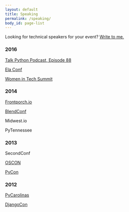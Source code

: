 ```yaml
---
layout: default
title: Speaking
permalink: /speaking/
body_id: page-list
---
```


<p class="subtitle">Looking for technical speakers for your event? <a href="mailto:hello@juliaelman.com?subject=Hello, Julia! Let's talk speaking.">Write to me.</a></p>

<h3>2016</h3>
<article>
	<p>
		<a href="https://talkpython.fm/episodes/show/88/lightweight-django">
			Talk Python Podcast, Episode 88
		</a>
	</p>
</article>
<article>
	<p>
		<a href="http://elaconf.com/">
			Ela Conf
		</a>
	</p>
</article>
<article>
	<p>
		<a href="http://womenintechsummit.net/">
			Women in Tech Summit
		</a>
	</p>
</article>
<h3>2014</h3>
<article>
	<p>
		<a href="http://frontporch.io/">
			Frontporch.io
		</a>
	</p>
</article>
<article>
	<p>
		<a href="http://2014.blendconf.com/">
			BlendConf
		</a>
	</p>
</article>
<article>
	<p>Midwest.io</p>
</article>
<article>
	<p>PyTennessee</p>
</article>
<h3>2013</h3>
<article>
	<p>SecondConf</p>
</article>
<article>
	<p>
		<a href="http://www.oscon.com/oscon2013/public/schedule/detail/28590">
			OSCON
		</a>
	</p>
</article>
<article>
	<p>
		<a href="https://us.pycon.org/2013/schedule/presentation/56/">
			PyCon
		</a>
	</p>
</article>
<h3>2012</h3>
<article>
	<p>
		<a href="http://lanyrd.com/2012/pycarolinas/syhmt/">
			PyCarolinas
		</a>
	</p>
</article>
<article>
	<p>
		<a href="http://lanyrd.com/2012/djangocon-us/sxbyd/">
			DjangoCon
		</a>
	</p>
</article>
